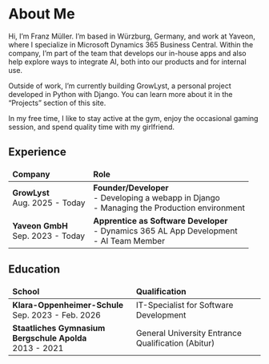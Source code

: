 # About Me

Hi, I’m Franz Müller. I’m based in Würzburg, Germany, and work at Yaveon, where I specialize in Microsoft Dynamics 365 Business Central. Within the company, I’m part of the team that develops our in-house apps and also help explore ways to integrate AI, both into our products and for internal use.

Outside of work, I’m currently building GrowLyst, a personal project developed in Python with Django. You can learn more about it in the “Projects” section of this site.

In my free time, I like to stay active at the gym, enjoy the occasional gaming session, and spend quality time with my girlfriend.

## Experience

| Company | Role |
| :-------- |  :------------- |
| **GrowLyst** </br>Aug. 2025 - Today | **Founder/Developer** </br> - Developing a webapp in Django </br> - Managing the Production environment |
| **Yaveon GmbH** </br>Sep. 2023 - Today | **Apprentice as Software Developer** </br> - Dynamics 365 AL App Development </br> - AI Team Member|

## Education

<style>
td, th {
   border: none!important;
}
</style>

| School | Qualification |
| :-------- |  :------------- |
| **Klara-Oppenheimer-Schule** </br>Sep. 2023 - Feb. 2026 | IT-Specialist for Software Development </br>|
| **Staatliches Gymnasium Bergschule Apolda** </br>2013 - 2021 | General University Entrance Qualification (Abitur) </br>|



